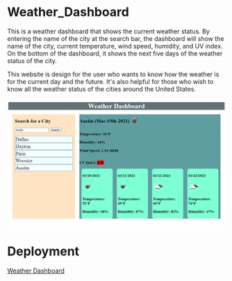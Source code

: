 # Weather_Dashboard
This is a weather dashboard that shows the current weather status. By entering the name of the city at the search bar, the dashboard will show the name of the city, current temperature, wind speed, humidity, and UV index. On the bottom of the dashboard, it shows the next five days of the weather status of the city.

This website is design for the user who wants to know how the weather is for the current day and the future. It's also helpful for those who wish to know all the weather status of the cities around the United States.

![Main page](./assets/Weather.PNG)

# Deployment

[Weather Dashboard](https://esaucey.github.io/Weather_Dashboard/)
